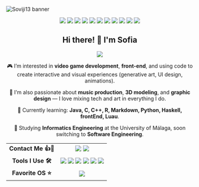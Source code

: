 

![Soviji13 banner](https://capsule-render.vercel.app/api?type=venom&height=200&color=0:64d8c3,100:40a070&text=Soviji13&textBg=false&fontColor=e0ffff&animation=fadeIn&desc=Sofia%20Si%20Villalba%20Jimenez&reversal=false&descSize=20&descAlignY=80)

<div align="center">
	<img src="https://img.shields.io/badge/C++-00599C?style=for-the-badge&logo=c%2b%2b&logoColor=white"/>
	<img src="https://img.shields.io/badge/C-222222?style=for-the-badge&logo=c&logoColor=white"/>
	<img src="https://img.shields.io/badge/java-%23ED8B00.svg?style=for-the-badge&logo=openjdk&logoColor=white"/>
	<img src="https://img.shields.io/badge/JavaScript-F7DF1E?style=for-the-badge&logo=javascript&logoColor=222222"/>
	<img src="https://img.shields.io/badge/CSS-8a2be2?style=for-the-badge&logo=css&logoColor=white"/>
	<img src="https://img.shields.io/badge/HTML-E34F26?style=for-the-badge&logo=html5&logoColor=white"/>
	<img src="https://img.shields.io/badge/R-276DC3?style=for-the-badge&logo=r&logoColor=white"/>
	<img src="https://img.shields.io/badge/SQL-2e8b57?style=for-the-badge&logo=postgresql&logoColor=white"/>
	<img src="https://img.shields.io/badge/Assembly-6E4C13?style=for-the-badge&logo=arm&logoColor=white"/>
	<img src="https://img.shields.io/badge/Python-3776AB?style=for-the-badge&logo=python&logoColor=FFD43B"/>
	<img src="https://img.shields.io/badge/lua-%232C2D72.svg?style=for-the-badge&logo=lua&logoColor=white">
</div>

<div align="center">
    <h2>Hi there! 👋 I'm Sofia</h2>
    <img src="https://github-readme-stats.vercel.app/api/top-langs/?username=soviji13&layout=donut-vertical">
    <p></p>
</div>


<div align="center">
    <p>🎮 I’m interested in <b>video game development</b>, <b>front-end</b>, and using code to create interactive and visual experiences (generative art, UI design, animations).</p>
    <p>🎵 I’m also passionate about <b>music production</b>, <b>3D modeling</b>, and <b>graphic design</b> — I love mixing tech and art in everything I do.</p>
    <p>🌱 Currently learning: <b>Java, C, C++, R, Markdown, Python, Haskell, frontEnd, Luau</b>.</p>
    <p>📖 Studying <b>Informatics Engineering</b> at the University of Málaga, soon switching to <b>Software Engineering</b>.</p>
</div>


<div align="center">
    <table align="center">
        <tr>
            <td align="center"><b>Contact Me 👍🤠</b></td>
            <td align="center">
                <a href="mailto:sofiasivillalbajimenez@gmail.com"><img src="https://img.shields.io/badge/sofiasivillalbajimenez@gmail.com-D14836?style=for-the-badge&logo=gmail&logoColor=white"/></a>
                <a href="https://www.linkedin.com/in/sofía-villalba-jiménez-ab4453353/" target="_blank"><img src="https://img.shields.io/badge/LinkedIn-0A66C2?style=for-the-badge&logo=linkedin&logoColor=white"/></a>
            </td>
        </tr>
        <tr>
            <td align="center"><b>Tools I Use 🛠️</b></td>
            <td align="center">
                <img src="https://img.shields.io/badge/Visual%20Studio%20Code-0078d7.svg?style=for-the-badge&logo=visual-studio-code&logoColor=white"/>
                <img src="https://img.shields.io/badge/RStudio-4285F4?style=for-the-badge&logo=rstudio&logoColor=white"/>
                <img src="https://img.shields.io/badge/IntelliJIDEA-000000.svg?style=for-the-badge&logo=intellij-idea&logoColor=white"/>
                <img src="https://img.shields.io/badge/Eclipse-FE7A16.svg?style=for-the-badge&logo=Eclipse&logoColor=white"/>
                <img src="https://img.shields.io/badge/Aseprite-FFFFFF?style=for-the-badge&logo=Aseprite&logoColor=#7D929E"/>
                <img src="https://img.shields.io/badge/Roblox studio-%232C2D72.svg?style=for-the-badge&logo=lua&logoColor=white">
            </td>
        </tr>
        <tr>
            <td align="center"><b>Favorite OS ⭐️</b></td>
            <td align="center">
                <img src="https://img.shields.io/badge/macOS-000000?style=for-the-badge&logo=apple&logoColor=white"/>
            </td>
        </tr>
            </td>
        </tr>
    </table>
</div>


<!---
Soviji13/Soviji13 is a ✨ special ✨ repository because its `README.md` (this file) appears on your GitHub profile.
You can click the Preview link to take a look at your changes.
--->
